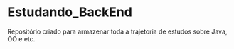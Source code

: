 # Estudando_BackEnd
Repositório criado para armazenar toda a trajetoria de estudos sobre Java, OO e etc.
